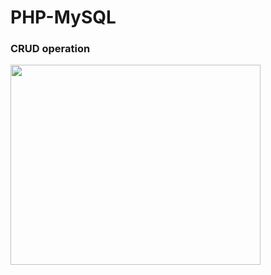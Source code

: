# PHP-MySQL
### CRUD operation

<img src="https://play-lh.googleusercontent.com/2cHwpa4OMKfkRB7ZEP8KhXYWAmsViX88yF3c5aXWMvDzOnEzg2LqUXei5JUdiOv25m6M" width="400" height="320">
